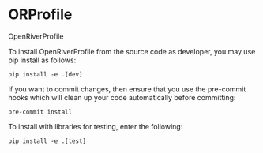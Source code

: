 # ORProfile
OpenRiverProfile

To install OpenRiverProfile from the source code as developer, you may use pip install as follows:

```commandline
pip install -e .[dev]
```

If you want to commit changes, then ensure that you use the pre-commit hooks which will clean up your code automatically
before committing:
```commandline
pre-commit install
```

To install with libraries for testing, enter the following:

```commandline
pip install -e .[test]
```
